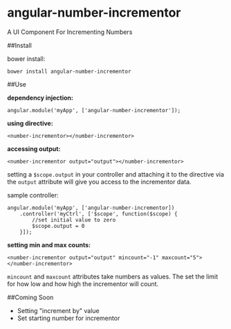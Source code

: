 # angular-number-incrementor
A UI Component For Incrementing Numbers

##Install

bower install:

    bower install angular-number-incrementor

##Use

**dependency injection:**

    angular.module('myApp', ['angular-number-incrementor']);

**using directive:**

    <number-incrementor></number-incrementor>
    
**accessing output:**

    <number-incrementor output="output"></number-incrementor>

setting a `$scope.output` in your controller and attaching it to the directive via the `output` attribute will give you access to the incrementor data.

sample controller:

    angular.module('myApp', ['angular-number-incrementor])
        .controller('myCtrl', ['$scope', function($scope) {
            //set initial value to zero
            $scope.output = 0
        }]);

**setting min and max counts:**

    <number-incrementor output="output" mincount="-1" maxcount="5"></number-incrementor>

`mincount` and `maxcount` attributes take numbers as values.  The set the limit for how low and how high the incrementor will count.

##Coming Soon

* Setting "increment by" value
* Set starting number for incrementor
